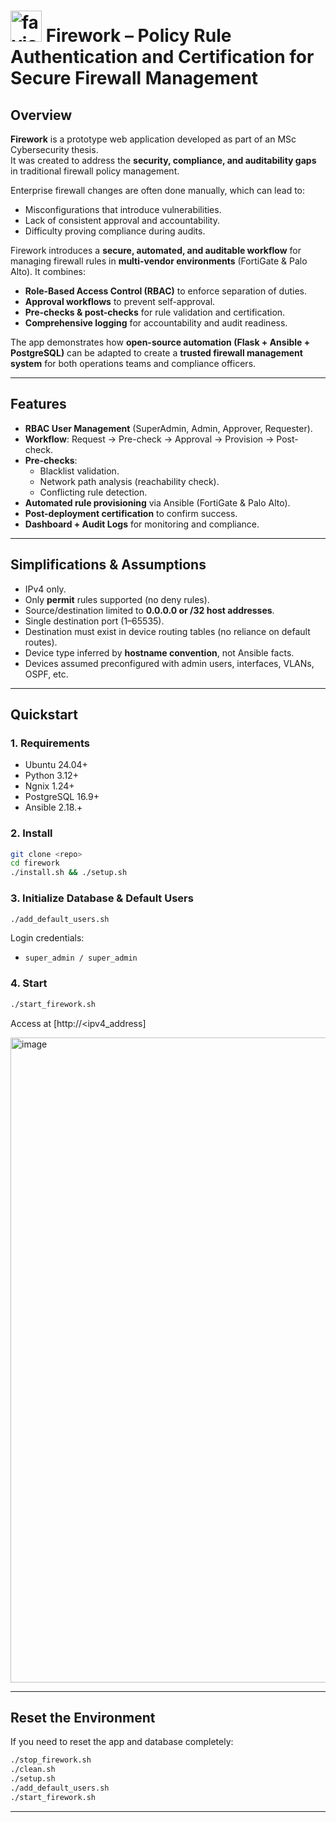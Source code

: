# <img width="50" height="50" alt="favicon" src="https://github.com/user-attachments/assets/7c2c2f10-88b4-481d-8f05-fa4dd45754eb" /> Firework – Policy Rule Authentication and Certification for Secure Firewall Management  

## Overview  
**Firework** is a prototype web application developed as part of an MSc Cybersecurity thesis.  
It was created to address the **security, compliance, and auditability gaps** in traditional firewall policy management.  

Enterprise firewall changes are often done manually, which can lead to:  
- Misconfigurations that introduce vulnerabilities.  
- Lack of consistent approval and accountability.  
- Difficulty proving compliance during audits.  

Firework introduces a **secure, automated, and auditable workflow** for managing firewall rules in **multi-vendor environments** (FortiGate & Palo Alto). It combines:  
- **Role-Based Access Control (RBAC)** to enforce separation of duties.  
- **Approval workflows** to prevent self-approval.  
- **Pre-checks & post-checks** for rule validation and certification.  
- **Comprehensive logging** for accountability and audit readiness.  

The app demonstrates how **open-source automation (Flask + Ansible + PostgreSQL)** can be adapted to create a **trusted firewall management system** for both operations teams and compliance officers.  

---

## Features  
- **RBAC User Management** (SuperAdmin, Admin, Approver, Requester).  
- **Workflow**: Request → Pre-check → Approval → Provision → Post-check.  
- **Pre-checks**:
  - Blacklist validation.  
  - Network path analysis (reachability check).  
  - Conflicting rule detection.  
- **Automated rule provisioning** via Ansible (FortiGate & Palo Alto).  
- **Post-deployment certification** to confirm success.  
- **Dashboard + Audit Logs** for monitoring and compliance.  

---

## Simplifications & Assumptions  
- IPv4 only.  
- Only **permit** rules supported (no deny rules).  
- Source/destination limited to **0.0.0.0 or /32 host addresses**.  
- Single destination port (1–65535).  
- Destination must exist in device routing tables (no reliance on default routes).  
- Device type inferred by **hostname convention**, not Ansible facts.  
- Devices assumed preconfigured with admin users, interfaces, VLANs, OSPF, etc.  

---

## Quickstart  

### 1. Requirements  
- Ubuntu 24.04+
- Python 3.12+
- Ngnix 1.24+
- PostgreSQL 16.9+
- Ansible 2.18.+

### 2. Install  
```bash
git clone <repo>
cd firework
./install.sh && ./setup.sh
```

### 3. Initialize Database & Default Users  
```bash
./add_default_users.sh
```

Login credentials:
- `super_admin / super_admin`

### 4. Start  
```bash
./start_firework.sh
```
Access at [http://<ipv4_address]

<img width="1920" height="1032" alt="image" src="https://github.com/user-attachments/assets/0982306f-71f1-4f1a-abdc-06a268ff54d5" />


---

## Reset the Environment  
If you need to reset the app and database completely:

```bash
./stop_firework.sh
./clean.sh
./setup.sh
./add_default_users.sh
./start_firework.sh
```

---
